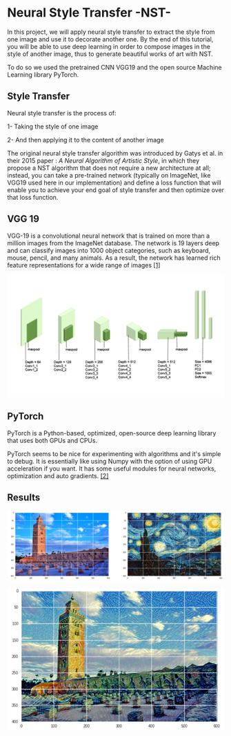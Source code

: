 # Neural Style Transfer -NST-

In this project, we will apply neural style transfer to extract the style from one image and use it to decorate another one. By the end of this tutorial, you will be able to use deep learning in order to compose images in the style of another image, thus to generate beautiful works of art with NST.

To do so we used the pretrained CNN VGG19 and the open source Machine Learning library PyTorch.


## Style Transfer

Neural style transfer is the process of:

1- Taking the style of one image

2- And then applying it to the content of another image

The original neural style transfer algorithm was introduced by Gatys et al. in their 2015 paper : *A Neural Algorithm of Artistic Style*, in which they propose a NST algorithm that does not require a new architecture at all; instead, you can take a pre-trained network (typically on ImageNet, like VGG19 used here in our implementation) and define a loss function that will enable you to achieve your end goal of style transfer and then optimize over that loss function.


## VGG 19

VGG-19 is a convolutional neural network that is trained on more than a million images from the ImageNet database. The network is 19 layers deep and can classify images into 1000 object categories, such as keyboard, mouse, pencil, and many animals. As a result, the network has learned rich feature representations for a wide range of images [[1]](https://www.mathworks.com/help/deeplearning/ref/vgg19.html;jsessionid=e70a2d83201fa5c8ee870d562f8e "VGG19")

<p align="center">
  <img src="images/vgg19.png" width="700" title="vgg19">
</p>


## PyTorch

PyTorch is a Python-based, optimized, open-source deep learning library that uses both GPUs and CPUs.

PyTorch seems to be nice for experimenting with algorithms and it's simple to debug. It is essentially like using Numpy with the option of using GPU acceleration if you want. It has some useful modules for neural networks, optimization and auto gradients. [[2]](https://www.pugetsystems.com/labs/hpc/Why-You-Should-Consider-PyTorch-includes-Install-and-a-few-examples-1193/ "pytorch")


## Results

<p align="center">
  <img src="images/results.png" width="700" title="results">
</p>

<p align="center">
  <img src="images/final_results.png" width="700" title="final result">
</p>
